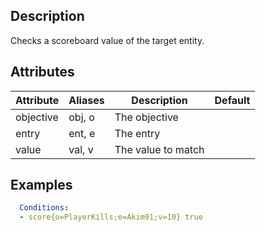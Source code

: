 ## Description
Checks a scoreboard value of the target entity.


## Attributes

| Attribute | Aliases   | Description                                                          | Default |
|-----------|-----------|----------------------------------------------------------------------|---------|
| objective | obj, o    | The objective                                                        |         |
| entry     | ent, e    | The entry                                                            |         |
| value     | val, v    | The value to match                                                   |         |


## Examples
```yaml
  Conditions:
  - score{o=PlayerKills;e=Akim91;v=10} true
```